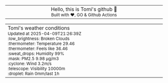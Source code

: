 
<div align="center">
<table>
<tbody>
<td align="center">
<img width="2000" height="0"><br>
Hello, this is Tomi's github 👋<br>
<sup>Built with ❤️, GO & Github Actions</sup><br>
<img width="2000" height="0">
</td>
</tbody>
</table>
</div>
<table>
<tbody>
<td align="left">
<img width="2000" height="0"><br>
Tomi's weather conditions<br>
<sup>Updated at 2025-04-09T21:26:39Z</sup><br>
<sup>:low_brightness: Broken Clouds</sup><br>
<sup>:thermometer: Temperature 29.46 </sup><br>
<sup>:thermometer: Feels like 36.46</sup><br>
<sup>:sweat_drops: Humidity 99%</sup><br>
<sup>:mask: PM2.5 9.98 μg/m3</sup><br>
<sup>:cyclone: Wind 3.2m/s </sup><br>
<sup>:telescope: Visibility 10000m </sup><br>
<sup>:droplet: Rain 0mm/last 1h </sup><br>
<img width="2000" height="0">
</td>
<td align="left">
<img width="2000" height="0"><br>
<br>
<img width="2000" height="0">
</td>
</tbody>
</table>
</div>
    